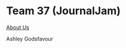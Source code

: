 # Team 37 (JournalJam)

[About Us](https://github.com/StanfordCS194/Win24-Team37/wiki)

Ashley
Godsfavour